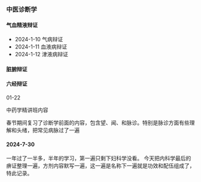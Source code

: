
### 中医诊断学

#### 气血精液辩证
* 2024-1-10 气病辩证
* 2024-1-11 血液病辩证
* 2024-1-12 津液病辩证

#### 脏腑辩证


#### 六经辩证



01-22

中药学精讲班内容

春节期间复习了诊断学前面的内容，包含望、闻、和脉诊。特别是脉诊方面有些理解和头绪，把常见病脉过了一遍

#### 2024-7-30
一年过了一半多，半年的学习，第一遍只剩下妇科学没看。
今天把内科学最后的痹证整理一遍，方剂内容默写一遍，这一遍是名称下一遍就是功效和配伍组成了，特此记录。







